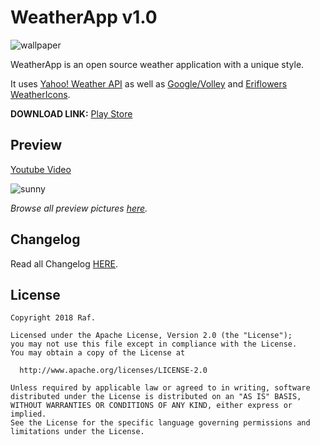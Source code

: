 # WeatherApp v1.0

![wallpaper](https://i.imgur.com/GIEma9g.png)

WeatherApp is an open source weather application with a unique style.

It uses [Yahoo! Weather API](https://developer.yahoo.com/weather/) as well as [Google/Volley](https://github.com/google/volley) and [Eriflowers WeatherIcons](http://erikflowers.github.io/weather-icons/).

**DOWNLOAD LINK:** [Play Store](https://play.google.com/store/apps/details?id=com.github.h01d.weatherapp)

## Preview

[Youtube Video](https://youtu.be/jh6cSfJh0As)

![sunny](https://i.imgur.com/vn2BUJb.png)

_Browse all preview pictures [here](https://imgur.com/a/5hdX6qs)._

## Changelog

Read all Changelog [HERE](CHANGELOG.md).

## License

```
Copyright 2018 Raf.

Licensed under the Apache License, Version 2.0 (the "License");
you may not use this file except in compliance with the License.
You may obtain a copy of the License at

  http://www.apache.org/licenses/LICENSE-2.0

Unless required by applicable law or agreed to in writing, software
distributed under the License is distributed on an "AS IS" BASIS,
WITHOUT WARRANTIES OR CONDITIONS OF ANY KIND, either express or implied.
See the License for the specific language governing permissions and
limitations under the License.